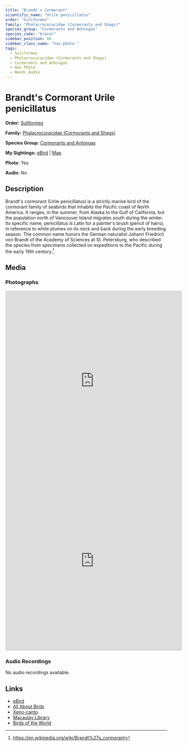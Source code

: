 ```yaml
---
title: "Brandt's Cormorant"
scientific_name: "Urile penicillatus"
order: "Suliformes"
family: "Phalacrocoracidae (Cormorants and Shags)"
species_group: "Cormorants and Anhingas"
species_code: "bracor"
sidebar_position: 66
sidebar_class_name: "has-photo "
tags: 
  - Suliformes
  - Phalacrocoracidae (Cormorants and Shags)
  - Cormorants and Anhingas
  - Has Photo
  - Needs Audio
---
```


# Brandt's Cormorant <span className='sci_name'>Urile penicillatus</span>

**Order:** [Suliformes](/tags/suliformes)

**Family:** [Phalacrocoracidae (Cormorants and Shags)](/tags/phalacrocoracidae-cormorants-and-shags)

**Species Group:** [Cormorants and Anhingas](/tags/cormorants-and-anhingas)

**My Sightings:** [eBird](https://ebird.org/lifelist?r=world&time=life&spp=bracor) | [Map](/map?species_code=bracor)

**Photo**: Yes 

**Audio**: No

## Description
Brandt's cormorant (Urile penicillatus) is a strictly marine bird of the cormorant family of seabirds that inhabits the Pacific coast of North America. It ranges, in the summer, from Alaska to the Gulf of California, but the population north of Vancouver Island migrates south during the winter. Its specific name, penicillatus is Latin for a painter's brush (pencil of hairs), in reference to white plumes on its neck and back during the early breeding season. The common name honors the German naturalist Johann Friedrich von Brandt of the Academy of Sciences at St. Petersburg, who described the species from specimens collected on expeditions to the Pacific during the early 19th century.[^1]

[^1]: https://en.wikipedia.org/wiki/Brandt%27s_cormorant

## Media
### Photographs
<iframe src="https://macaulaylibrary.org/asset/617717294/embed" width="550" height="560" frameborder="0" allowfullscreen></iframe>
<iframe src="https://macaulaylibrary.org/asset/617717295/embed" width="550" height="560" frameborder="0" allowfullscreen></iframe>

### Audio Recordings
No audio recordings available.

## Links
* [eBird](https://ebird.org/species/bracor) 
* [All About Birds](https://www.allaboutbirds.org/guide/bracor) 
* [Xeno-canto](https://www.xeno-canto.org/species/urile-penicillatus) 
* [Macaulay Library](https://search.macaulaylibrary.org/catalog?taxonCode=bracor&sort=rating_rank_desc)
* [Birds of the World](https://birdsoftheworld.org/bow/species/bracor)

